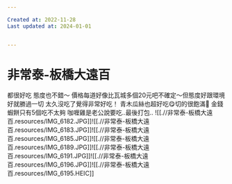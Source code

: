 ```yaml
---

Created at: 2022-11-28
Last updated at: 2024-01-01


---
```


# 非常泰-板橋大遠百


都很好吃 態度也不錯～
價格每道好像比瓦城多個20元吧不確定～但態度好跟環境好就勝過一切 太久沒吃了覺得非常好吃！
青木瓜絲也超好吃😋切的很飽滿🤣
金錢蝦餅只有5個吃不太夠
咖喱雞是老公說要吃..最後打包..
![[.//非常泰-板橋大遠百.resources/IMG_6182.JPG]]![[.//非常泰-板橋大遠百.resources/IMG_6183.JPG]]![[.//非常泰-板橋大遠百.resources/IMG_6185.JPG]]![[.//非常泰-板橋大遠百.resources/IMG_6189.JPG]]![[.//非常泰-板橋大遠百.resources/IMG_6191.JPG]]![[.//非常泰-板橋大遠百.resources/IMG_6196.JPG]]![[.//非常泰-板橋大遠百.resources/IMG_6195.HEIC]]

